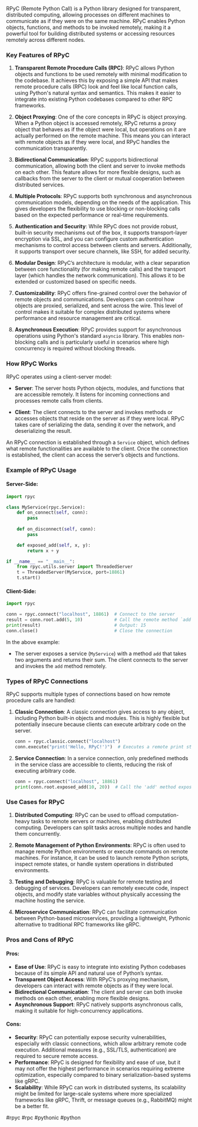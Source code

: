 RPyC (Remote Python Call) is a Python library designed for transparent, distributed computing, allowing processes on different machines to communicate as if they were on the same machine. RPyC enables Python objects, functions, and methods to be invoked remotely, making it a powerful tool for building distributed systems or accessing resources remotely across different nodes.

### Key Features of RPyC

1. **Transparent Remote Procedure Calls (RPC)**:
   RPyC allows Python objects and functions to be used remotely with minimal modification to the codebase. It achieves this by exposing a simple API that makes remote procedure calls (RPC) look and feel like local function calls, using Python's natural syntax and semantics. This makes it easier to integrate into existing Python codebases compared to other RPC frameworks.

2. **Object Proxying**:
   One of the core concepts in RPyC is object proxying. When a Python object is accessed remotely, RPyC returns a proxy object that behaves as if the object were local, but operations on it are actually performed on the remote machine. This means you can interact with remote objects as if they were local, and RPyC handles the communication transparently.

3. **Bidirectional Communication**:
   RPyC supports bidirectional communication, allowing both the client and server to invoke methods on each other. This feature allows for more flexible designs, such as callbacks from the server to the client or mutual cooperation between distributed services.

4. **Multiple Protocols**:
   RPyC supports both synchronous and asynchronous communication models, depending on the needs of the application. This gives developers the flexibility to use blocking or non-blocking calls based on the expected performance or real-time requirements.

5. **Authentication and Security**:
   While RPyC does not provide robust, built-in security mechanisms out of the box, it supports transport-layer encryption via SSL, and you can configure custom authentication mechanisms to control access between clients and servers. Additionally, it supports transport over secure channels, like SSH, for added security.

6. **Modular Design**:
   RPyC’s architecture is modular, with a clear separation between core functionality (for making remote calls) and the transport layer (which handles the network communication). This allows it to be extended or customized based on specific needs.

7. **Customizability**:
   RPyC offers fine-grained control over the behavior of remote objects and communications. Developers can control how objects are proxied, serialized, and sent across the wire. This level of control makes it suitable for complex distributed systems where performance and resource management are critical.

8. **Asynchronous Execution**:
   RPyC provides support for asynchronous operations using Python's standard `asyncio` library. This enables non-blocking calls and is particularly useful in scenarios where high concurrency is required without blocking threads.

### How RPyC Works

RPyC operates using a client-server model:

- **Server**: The server hosts Python objects, modules, and functions that are accessible remotely. It listens for incoming connections and processes remote calls from clients.
  
- **Client**: The client connects to the server and invokes methods or accesses objects that reside on the server as if they were local. RPyC takes care of serializing the data, sending it over the network, and deserializing the result.

An RPyC connection is established through a `Service` object, which defines what remote functionalities are available to the client. Once the connection is established, the client can access the server’s objects and functions.

### Example of RPyC Usage

#### Server-Side:
```python
import rpyc

class MyService(rpyc.Service):
    def on_connect(self, conn):
        pass
    
    def on_disconnect(self, conn):
        pass

    def exposed_add(self, x, y):
        return x + y

if __name__ == "__main__":
    from rpyc.utils.server import ThreadedServer
    t = ThreadedServer(MyService, port=18861)
    t.start()
```

#### Client-Side:
```python
import rpyc

conn = rpyc.connect("localhost", 18861)  # Connect to the server
result = conn.root.add(5, 10)            # Call the remote method `add`
print(result)                            # Output: 15
conn.close()                             # Close the connection
```

In the above example:
- The server exposes a service (`MyService`) with a method `add` that takes two arguments and returns their sum. The client connects to the server and invokes the `add` method remotely.

### Types of RPyC Connections

RPyC supports multiple types of connections based on how remote procedure calls are handled:

1. **Classic Connection**:
   A classic connection gives access to any object, including Python built-in objects and modules. This is highly flexible but potentially insecure because clients can execute arbitrary code on the server.

   ```python
   conn = rpyc.classic.connect("localhost")
   conn.execute("print('Hello, RPyC!')")  # Executes a remote print statement
   ```

2. **Service Connection**:
   In a service connection, only predefined methods in the service class are accessible to clients, reducing the risk of executing arbitrary code.

   ```python
   conn = rpyc.connect("localhost", 18861)
   print(conn.root.exposed_add(10, 20))  # Call the 'add' method exposed by the server
   ```

### Use Cases for RPyC

1. **Distributed Computing**:
   RPyC can be used to offload computation-heavy tasks to remote servers or machines, enabling distributed computing. Developers can split tasks across multiple nodes and handle them concurrently.

2. **Remote Management of Python Environments**:
   RPyC is often used to manage remote Python environments or execute commands on remote machines. For instance, it can be used to launch remote Python scripts, inspect remote states, or handle system operations in distributed environments.

3. **Testing and Debugging**:
   RPyC is valuable for remote testing and debugging of services. Developers can remotely execute code, inspect objects, and modify state variables without physically accessing the machine hosting the service.

4. **Microservice Communication**:
   RPyC can facilitate communication between Python-based microservices, providing a lightweight, Pythonic alternative to traditional RPC frameworks like gRPC.

### Pros and Cons of RPyC

#### Pros:
- **Ease of Use**: RPyC is easy to integrate into existing Python codebases because of its simple API and natural use of Python’s syntax.
- **Transparent Object Access**: With RPyC’s proxying mechanism, developers can interact with remote objects as if they were local.
- **Bidirectional Communication**: The client and server can both invoke methods on each other, enabling more flexible designs.
- **Asynchronous Support**: RPyC natively supports asynchronous calls, making it suitable for high-concurrency applications.

#### Cons:
- **Security**: RPyC can potentially expose security vulnerabilities, especially with classic connections, which allow arbitrary remote code execution. Additional measures (e.g., SSL/TLS, authentication) are required to secure remote access.
- **Performance**: RPyC is designed for flexibility and ease of use, but it may not offer the highest performance in scenarios requiring extreme optimization, especially compared to binary serialization-based systems like gRPC.
- **Scalability**: While RPyC can work in distributed systems, its scalability might be limited for large-scale systems where more specialized frameworks like gRPC, Thrift, or message queues (e.g., RabbitMQ) might be a better fit.

<!-- Keywords -->
#rpyc #rpc #pythonic #python
<!-- /Keywords -->
